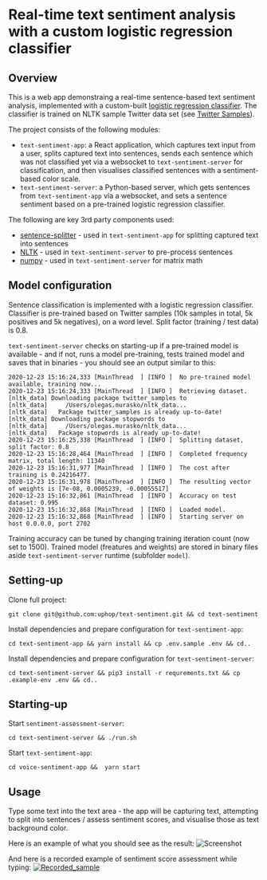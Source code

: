 # Real-time text sentiment analysis with a custom logistic regression classifier

## Overview

This is a web app demonstraing a real-time sentence-based text sentiment analysis, implemented with a custom-built [logistic regression classifier](https://en.wikipedia.org/wiki/Logistic_regression). The classifier is trained on NLTK sample Twitter data set (see [Twitter Samples](http://www.nltk.org/nltk_data/)).

The project consists of the following modules:
* `text-sentiment-app`: a React application, which captures text input from a user, splits captured text into sentences, sends each sentence which was not classified yet via a websocket to `text-sentiment-server` for classification, and then visualises classified sentences with a sentiment-based color scale.
* `text-sentiment-server`: a Python-based server, which gets sentences from `text-sentiment-app` via a websocket, and sets a sentence sentiment based on a pre-trained logistic regression classifier. 

The following are key 3rd party components used:
* [sentence-splitter](https://www.npmjs.com/package/sentence-splitter) - used in `text-sentiment-app` for splitting captured text into sentences
* [NLTK](https://recordrtc.org/) - used in `text-sentiment-server` to pre-process sentences
* [numpy](https://numpy.org/) - used in `text-sentiment-server` for matrix math

## Model configuration

Sentence classification is implemented with a logistic regression classifier. Classifier is pre-trained based on Twitter samples (10k samples in total, 5k positives and 5k negatives), on a word level. Split factor (training / test data) is 0.8.

`text-sentiment-server` checks on starting-up if a pre-trained model is available - and if not, runs a model pre-training, tests trained model and saves that in binaries - you should see an output similar to this:
```
2020-12-23 15:16:24,333 [MainThread  ] [INFO ]  No pre-trained model available, training now...
2020-12-23 15:16:24,333 [MainThread  ] [INFO ]  Retrieving dataset.
[nltk_data] Downloading package twitter_samples to
[nltk_data]     /Users/olegas.murasko/nltk_data...
[nltk_data]   Package twitter_samples is already up-to-date!
[nltk_data] Downloading package stopwords to
[nltk_data]     /Users/olegas.murasko/nltk_data...
[nltk_data]   Package stopwords is already up-to-date!
2020-12-23 15:16:25,338 [MainThread  ] [INFO ]  Splitting dataset, split factor: 0.8
2020-12-23 15:16:28,464 [MainThread  ] [INFO ]  Completed frequency matrix, total length: 11340
2020-12-23 15:16:31,977 [MainThread  ] [INFO ]  The cost after training is 0.24216477.
2020-12-23 15:16:31,978 [MainThread  ] [INFO ]  The resulting vector of weights is [7e-08, 0.0005239, -0.00055517]
2020-12-23 15:16:32,861 [MainThread  ] [INFO ]  Accuracy on test dataset: 0.995
2020-12-23 15:16:32,868 [MainThread  ] [INFO ]  Loaded model.
2020-12-23 15:16:32,868 [MainThread  ] [INFO ]  Starting server on host 0.0.0.0, port 2702
```

Training accuracy can be tuned by changing training iteration count (now set to 1500). 
Trained model (freatures and weights) are stored in binary files aside `text-sentiment-server` runtime (subfolder `model`).

## Setting-up

Clone full project:
```
git clone git@github.com:uphop/text-sentiment.git && cd text-sentiment
```

Install dependencies and prepare configuration for `text-sentiment-app`:
```
cd text-sentiment-app && yarn install && cp .env.sample .env && cd..
```

Install dependencies and prepare configuration for `text-sentiment-server`:
```
cd text-sentiment-server && pip3 install -r requrements.txt && cp .example-env .env && cd..
```

## Starting-up

Start `sentiment-assessment-server`:
```
cd text-sentiment-server && ./run.sh
```

Start `text-sentiment-app`:
```
cd voice-sentiment-app &&  yarn start
```

## Usage

Type some text into the text area - the app will be capturing text, attempting to split into sentences / assess sentiment scores, and visualise those as text background color.

Here is an example of what you should see as the result:
![Screenshot](https://user-images.githubusercontent.com/74451637/103000607-089c2980-4534-11eb-9104-a8bb372ec2ff.png)

And here is a recorded example of sentiment score assessment while typing:
[![Recorded_sample](http://img.youtube.com/vi/0WAfJ4Dj-8U/0.jpg)](http://www.youtube.com/watch?v=0WAfJ4Dj-8U "Text Sentiment example")



